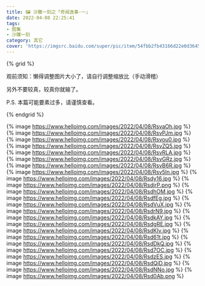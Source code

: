 ```yaml
---
title: 🖼️ 沙雕一刻之「奇闻逸事·一」
date: 2022-04-08 22:25:41
tags: 
- 图集
- 沙雕一刻
category: 其它
cover: 'https://imgsrc.baidu.com/super/pic/item/54fbb2fb43166d22e0d36455032309f79152d24f.jpg'
---
```


{% grid %}

观前须知：懒得调整图片大小了，请自行调整缩放比（手动滑稽）

另外不要较真，较真你就输了。

P.S. 本篇可能要素过多，请谨慎查看。

{% endgrid %}

{% image https://www.helloimg.com/images/2022/04/08/RsvaOh.jpg %}
{% image https://www.helloimg.com/images/2022/04/08/RsvPJm.jpg %}
{% image https://www.helloimg.com/images/2022/04/08/Rsvou0.jpg %}
{% image https://www.helloimg.com/images/2022/04/08/RsvZQ5.jpg %}
{% image https://www.helloimg.com/images/2022/04/08/RsvRLA.jpg %}
{% image https://www.helloimg.com/images/2022/04/08/RsvGRz.jpg %}
{% image https://www.helloimg.com/images/2022/04/08/RsvB6R.jpg %}
{% image https://www.helloimg.com/images/2022/04/08/Rsv5ln.jpg %}
{% image https://www.helloimg.com/images/2022/04/08/Rsdy16.jpg %}
{% image https://www.helloimg.com/images/2022/04/08/RsdjrP.png %}
{% image https://www.helloimg.com/images/2022/04/08/RsdhOM.jpg %}
{% image https://www.helloimg.com/images/2022/04/08/RsdfEg.jpg %}
{% image https://www.helloimg.com/images/2022/04/08/RsdVuX.jpg %}
{% image https://www.helloimg.com/images/2022/04/08/RsdrN9.jpg %}
{% image https://www.helloimg.com/images/2022/04/08/RsdkAY.jpg %}
{% image https://www.helloimg.com/images/2022/04/08/RsdgRE.jpg %}
{% image https://www.helloimg.com/images/2022/04/08/RsdKIv.jpg %}
{% image https://www.helloimg.com/images/2022/04/08/Rsd61t.jpg %}
{% image https://www.helloimg.com/images/2022/04/08/RsdDkQ.jpg %}
{% image https://www.helloimg.com/images/2022/04/08/Rsd7OC.jpg %}
{% image https://www.helloimg.com/images/2022/04/08/RsdzES.jpg %}
{% image https://www.helloimg.com/images/2022/04/08/RsdQjD.jpg %}
{% image https://www.helloimg.com/images/2022/04/08/RsdNNo.jpg %}
{% image https://www.helloimg.com/images/2022/04/08/Rsd0Ab.png %}

